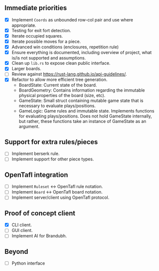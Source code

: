## Immediate priorities

- [X] Implement `Coords` as unbounded row-col pair and use where appropriate.
- [X] Testing for exit fort detection.
- [X] Iterate occupied squares.
- [X] Iterate possible moves for a piece.
- [X] Advanced win conditions (enclosures, repetition rule)
- [X] Ensure everything is documented, including overview of project, what is/is not supported and assumptions.
- [X] Clean up `lib.rs` to expose clean public interface.
- [X] Larger boards.
- [ ] Review against https://rust-lang.github.io/api-guidelines/.
- [X] Refactor to allow more efficient tree generation.
  - BoardState: Current state of the board.
  - BoardGeometry: Contains information regarding the immutable physical properties of the board (size, etc).
  - GameState: Small struct containing mutable game state that is necessary to evaluate plays/positions.
  - GameLogic: Game rules and immutable state. Implements functions for evaluating plays/positions. Does not hold
    GameState internally, but rather, these functions take an instance of GameState as an argument.

## Support for extra rules/pieces

- [ ] Implement berserk rule.
- [ ] Implement support for other piece types.

## OpenTafl integration

- [ ] Implement `Ruleset` <-> OpenTafl rule notation.
- [ ] Implement `Board` <-> OpenTafl board notation.
- [ ] Implement server/client using OpenTafl protocol.

## Proof of concept client

- [X] CLI client.
- [ ] GUI client.
- [ ] Implement AI for Brandubh.

## Beyond

- [ ] Python interface